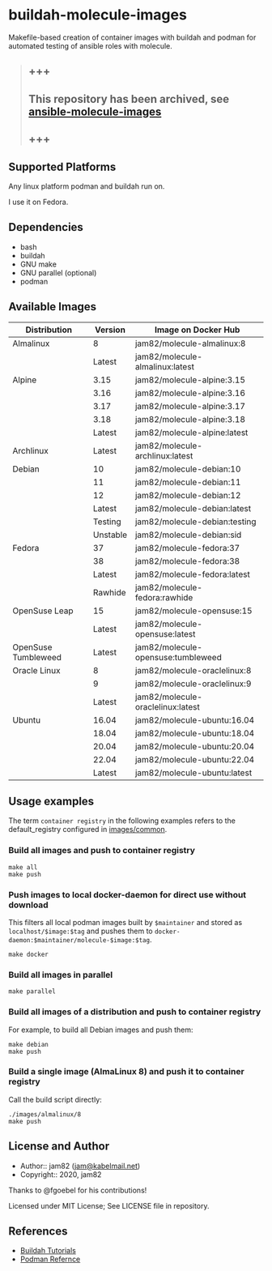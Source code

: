 # buildah-molecule-images

Makefile-based creation of container images with buildah and podman
for automated testing of ansible roles with molecule.

> ## +++
> ## This repository has been archived, see [ansible-molecule-images](https://github.com/jam82/ansible-molecule-images)
> ## +++

## Supported Platforms

Any linux platform podman and buildah run on.

I use it on Fedora.

## Dependencies

* bash
* buildah
* GNU make
* GNU parallel (optional)
* podman

## Available Images

| Distribution | Version | Image on Docker Hub |
|--------------|---------|---------------------|
| Almalinux | 8 | jam82/molecule-almalinux:8 |
| | Latest | jam82/molecule-almalinux:latest |
| Alpine | 3.15 | jam82/molecule-alpine:3.15 |
| | 3.16 | jam82/molecule-alpine:3.16 |
| | 3.17 | jam82/molecule-alpine:3.17 |
| | 3.18 | jam82/molecule-alpine:3.18 |
| | Latest | jam82/molecule-alpine:latest |
| Archlinux | Latest | jam82/molecule-archlinux:latest |
| Debian | 10 | jam82/molecule-debian:10 |
| | 11 | jam82/molecule-debian:11 |
| | 12 | jam82/molecule-debian:12 |
| | Latest | jam82/molecule-debian:latest |
| | Testing | jam82/molecule-debian:testing |
| | Unstable | jam82/molecule-debian:sid |
| Fedora | 37 | jam82/molecule-fedora:37 |
| | 38 | jam82/molecule-fedora:38 |
| | Latest | jam82/molecule-fedora:latest |
| | Rawhide | jam82/molecule-fedora:rawhide |
| OpenSuse Leap | 15 | jam82/molecule-opensuse:15 |
| | Latest | jam82/molecule-opensuse:latest |
| OpenSuse Tumbleweed | Latest | jam82/molecule-opensuse:tumbleweed |
| Oracle Linux | 8 | jam82/molecule-oraclelinux:8 |
| | 9 | jam82/molecule-oraclelinux:9 |
| | Latest | jam82/molecule-oraclelinux:latest |
| Ubuntu | 16.04 | jam82/molecule-ubuntu:16.04 |
| | 18.04 | jam82/molecule-ubuntu:18.04 |
| | 20.04 | jam82/molecule-ubuntu:20.04 |
| | 22.04 | jam82/molecule-ubuntu:22.04 |
| | Latest | jam82/molecule-ubuntu:latest |

## Usage examples

The term `container registry` in the following examples refers to
the default_registry configured in [images/common](images/common).

### Build all images and push to container registry

```shell
make all
make push
```

### Push images to local docker-daemon for direct use without download

This filters all local podman images built by `$maintainer` and stored as
`localhost/$image:$tag` and pushes them
to `docker-daemon:$maintainer/molecule-$image:$tag`.

```shell
make docker
```

### Build all images in parallel

```shell
make parallel
```

### Build all images of a distribution and push to container registry

For example, to build all Debian images and push them:

```shell
make debian
make push
```

### Build a single image (AlmaLinux 8) and push it to container registry

Call the build script directly:

```shell
./images/almalinux/8
make push
```

## License and Author

* Author:: jam82 (<jam@kabelmail.net>)
* Copyright:: 2020, jam82

Thanks to @fgoebel for his contributions!

Licensed under MIT License;
See LICENSE file in repository.

## References

* [Buildah Tutorials](https://github.com/containers/buildah/tree/master/docs/tutorials/)
* [Podman Refernce](https://github.com/containers/libpod/tree/master/docs/source/markdown)
